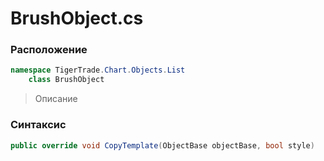 
# BrushObject.cs
### Расположение
```csharp
namespace TigerTrade.Chart.Objects.List  
    class BrushObject
```

> Описание

### Синтаксис
```csharp
public override void CopyTemplate(ObjectBase objectBase, bool style)
```
